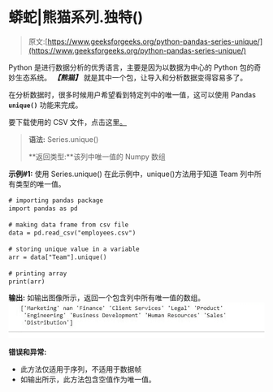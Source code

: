 # 蟒蛇|熊猫系列.独特()

> 原文:[https://www.geeksforgeeks.org/python-pandas-series-unique/](https://www.geeksforgeeks.org/python-pandas-series-unique/)

Python 是进行数据分析的优秀语言，主要是因为以数据为中心的 Python 包的奇妙生态系统。 ***【熊猫】*** 就是其中一个包，让导入和分析数据变得容易多了。

在分析数据时，很多时候用户希望看到特定列中的唯一值，这可以使用 Pandas **`unique()`** 功能来完成。

要下载使用的 CSV 文件，点击这里[。](https://media.geeksforgeeks.org/wp-content/uploads/employees.csv)

> **语法:** Series.unique()
> 
> **返回类型:**该列中唯一值的 Numpy 数组

**示例#1:** 使用 Series.unique()
在此示例中，unique()方法用于知道 Team 列中所有类型的唯一值。

```
# importing pandas package
import pandas as pd

# making data frame from csv file
data = pd.read_csv("employees.csv")

# storing unique value in a variable
arr = data["Team"].unique()

# printing array
print(arr)
```

**输出:**
如输出图像所示，返回一个包含列中所有唯一值的数组。
![](img/582e416548925965c0301ffc809282b9.png)

**错误和异常:**

*   此方法仅适用于序列，不适用于数据帧
*   如输出所示，此方法包含空值作为唯一值。